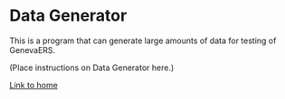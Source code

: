 # Data Generator

This is a program that can generate large amounts of data for testing of GenevaERS.

\(Place instructions on Data Generator here.\)

[Link to home](index.md)